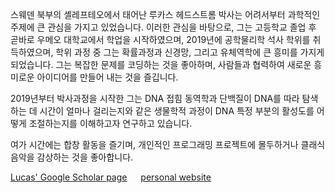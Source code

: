 스웨덴 북부의 셸레프테오에서 태어난 루카스 헤드스트롬 박사는 어려서부터 과학적인 주제에 큰 관심을 가지고 있었습니다. 이러한 관심을 바탕으로, 그는 고등학교 졸업 후 곧바로 우메오 대학교에서 학업을 시작하였으며, 2019년에 공학물리학 석사 학위를 취득하였으며, 학위 과정 중 그는 확률과정과 신경망, 그리고 유체역학에 큰 흥미를 가지게 되었습니다. 그는 복잡한 문제를 코딩하는 것을 좋아하며, 사람들과 협력하여 새로운 흥미로운 아이디어를 만들어 내는 것을 즐깁니다.

2019년부터 박사과정을 시작한 그는 DNA 접힘 동역학과 단백질이 DNA를 따라 탐색하는 데 시간이 얼마나 걸리는지와 같은 생물학적 과정이 DNA 특정 부분의 활성도를 어떻게 조절하는지를 이해하고자 연구하고 있습니다. 

여가 시간에는 합창 활동을 즐기며, 개인적인 프로그래밍 프로젝트에 몰두하거나 클래식 음악을 감상하는 것을 좋아합니다.

 [Lucas' Google Scholar page](https://scholar.google.se/citations?hl=en&user=zEhWOwsAAAAJ)
 &emsp; [personal website](https://lucashedstrom.com)
